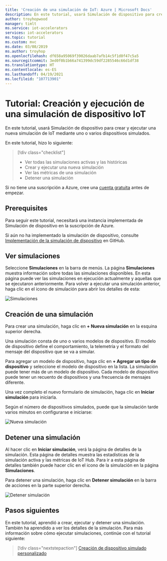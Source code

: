 ```yaml
---
title: 'Creación de una simulación de IoT: Azure | Microsoft Docs'
description: En este tutorial, usará Simulación de dispositivo para crear y ejecutar una simulación nueva.
author: troyhopwood
manager: timlt
ms.service: iot-accelerators
services: iot-accelerators
ms.topic: tutorial
ms.custom: mvc
ms.date: 03/08/2019
ms.author: troyhop
ms.openlocfilehash: df658a95069f39026daab7afb14c5f1d0f47c5a5
ms.sourcegitcommit: 3ed0f0b1b66a741399dc59df2285546c66d1df38
ms.translationtype: HT
ms.contentlocale: es-ES
ms.lasthandoff: 04/19/2021
ms.locfileid: "107713901"
---
```

# <a name="tutorial-create-and-run-an-iot-device-simulation"></a>Tutorial: Creación y ejecución de una simulación de dispositivo IoT

En este tutorial, usará Simulación de dispositivo para crear y ejecutar una nueva simulación de IoT mediante uno o varios dispositivos simulados.

En este tutorial, hizo lo siguiente:

>[!div class="checklist"]
> * Ver todas las simulaciones activas y las históricas
> * Crear y ejecutar una nueva simulación
> * Ver las métricas de una simulación
> * Detener una simulación

Si no tiene una suscripción a Azure, cree una [cuenta gratuita](https://azure.microsoft.com/free/?WT.mc_id=A261C142F) antes de empezar.

## <a name="prerequisites"></a>Prerequisites

Para seguir este tutorial, necesitará una instancia implementada de Simulación de dispositivo en la suscripción de Azure.

Si aún no ha implementado la simulación de dispositivo, consulte [Implementación de la simulación de dispositivo](https://github.com/Azure/azure-iot-pcs-device-simulation/blob/master/README.md) en GitHub.

## <a name="view-simulations"></a>Ver simulaciones

Seleccione **Simulaciones** en la barra de menús. La página **Simulaciones** muestra información sobre todas las simulaciones disponibles. En esta página puede ver las simulaciones en ejecución actualmente y aquellas que se ejecutaron anteriormente. Para volver a ejecutar una simulación anterior, haga clic en el icono de simulación para abrir los detalles de esta:

![Simulaciones](media/iot-accelerators-device-simulation-create-simulation/dashboard.png)

## <a name="create-a-simulation"></a>Creación de una simulación

Para crear una simulación, haga clic en **+ Nueva simulación** en la esquina superior derecha.

Una simulación consta de uno o varios modelos de dispositivo. El modelo de dispositivo define el comportamiento, la telemetría y el formato del mensaje del dispositivo que se va a simular.

Para agregar un modelo de dispositivo, haga clic en **+ Agregar un tipo de dispositivo** y seleccione el modelo de dispositivo en la lista. La simulación puede tener más de un modelo de dispositivo. Cada modelo de dispositivo puede tener un recuento de dispositivos y una frecuencia de mensajes diferente.

Una vez completo el nuevo formulario de simulación, haga clic en **Iniciar simulación** para iniciarla.

Según el número de dispositivos simulados, puede que la simulación tarde varios minutos en configurarse e iniciarse:

![Nueva simulación](media/iot-accelerators-device-simulation-create-simulation/newsimulation.png)

## <a name="stop-a-simulation"></a>Detener una simulación

Al hacer clic en **Iniciar simulación**, verá la página de detalles de la simulación. Esta página de detalles muestra las estadísticas de la simulación activa y las métricas de IoT Hub. Para ir a esta página de detalles también puede hacer clic en el icono de la simulación en la página **Simulaciones**.

Para detener una simulación, haga clic en **Detener simulación** en la barra de acciones en la parte superior derecha.

![Detener simulación](media/iot-accelerators-device-simulation-create-simulation/simulationdetails.png)

## <a name="next-steps"></a>Pasos siguientes

En este tutorial, aprendió a crear, ejecutar y detener una simulación. También ha aprendido a ver los detalles de la simulación. Para más información sobre cómo ejecutar simulaciones, continúe con el tutorial siguiente:

> [!div class="nextstepaction"]
> [Creación de dispositivo simulado personalizado](iot-accelerators-device-simulation-create-custom-device.md)
